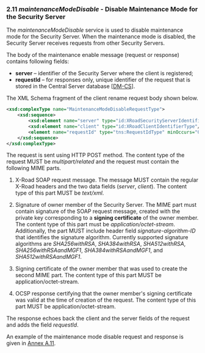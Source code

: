 ### 2.11 *maintenanceModeDisable* - Disable Maintenance Mode for the Security Server

The *maintenanceModeDisable* service is used to disable maintenance mode for the Security Server. When the maintenance mode is disabled, the Security Server receives requests from other Security Servers.

The body of the maintenance enable message (request or response) contains following fields:

* **server** – identifier of the Security Server where the client is registered;
* **requestId** – for responses only, unique identifier of the request that is stored in the Central Server database \[[DM-CS](#Ref_DM-CS)\].

The XML Schema fragment of the client rename request body shown below.

```xml
<xsd:complexType name="MaintenanceModeDisableRequestType">
    <xsd:sequence>
        <xsd:element name="server" type="id:XRoadSecurityServerIdentifierType"/>
        <xsd:element name="client" type="id:XRoadClientIdentifierType"/>
        <element name="requestId" type="tns:RequestIdType" minOccurs="0"/>
    </xsd:sequence>
</xsd:complexType>
```

The request is sent using HTTP POST method. The content type of the request MUST be *multipart/related* and the request must contain the following MIME parts.

1. X-Road SOAP request message. The message MUST contain the regular X-Road headers and the two data fields (*server*, *client*). The content type of this part MUST be *text/xml*.

2. Signature of owner member of the Security Server. The MIME part must contain signature of the SOAP request message, created with the private key corresponding to a **signing certificate** of the owner member. The content type of this part must be *application/octet-stream*. Additionally, the part MUST include header field *signature-algorithm-ID* that identifies the signature algorithm. Currently supported signature algorithms are *SHA256withRSA*, *SHA384withRSA*, *SHA512withRSA*, *SHA256withRSAandMGF1*, *SHA384withRSAandMGF1*, and *SHA512withRSAandMGF1*.

3. Signing certificate of the owner member that was used to create the second MIME part. The content type of this part MUST be application/octet-stream.

4. OCSP response certifying that the owner member's signing certificate was valid at the time of creation of the request. The content type of this part MUST be application/octet-stream.

The response echoes back the client and the server fields of the request and adds the field *requestId*.

An example of the maintenance mode disable request and response is given in [Annex A.11](#a11-maintenanceModeDisable).